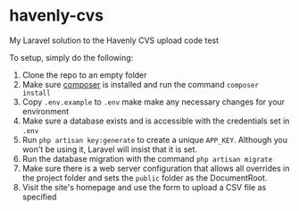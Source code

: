 # havenly-cvs
My Laravel solution to the Havenly CVS upload code test

To setup, simply do the following:
1. Clone the repo to an empty folder
2. Make sure [composer](https://getcomposer.org/download/) is installed and run the command `composer install`
3. Copy `.env.example` to `.env` make make any necessary changes for your environment
4. Make sure a database exists and is accessible with the credentials set in `.env`
5. Run `php artisan key:generate` to create a unique `APP_KEY`. Although you won't be using it, Laravel will insist that it is set.
6. Run the database migration with the command `php artisan migrate`
7. Make sure there is a web server configuration that allows all overrides in the project folder and sets the `public` folder as the DocumentRoot.
8. Visit the site's homepage and use the form to upload a CSV file as specified
